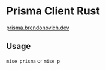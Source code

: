 # Prisma Client Rust
[prisma.brendonovich.dev](https://prisma.brendonovich.dev)

## Usage
`mise prisma` or `mise p`

